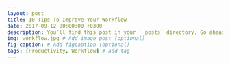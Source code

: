 ```yaml
---
layout: post
title: 10 Tips To Improve Your Workflow
date: 2017-09-12 00:00:00 +0300
description: You’ll find this post in your `_posts` directory. Go ahead and edit it and re-build the site to see your changes. # Add post description (optional)
img: workflow.jpg # Add image post (optional)
fig-caption: # Add figcaption (optional)
tags: [Productivity, Workflow] # add tag
---
```


<style>
    .container{padding:30px;}
<\style>    

<div class="container">
    <embed src="files/files.pdf" type= "application/pdf" width="100%" height="600px" \>

<\div>
# Working on thecnical repairs